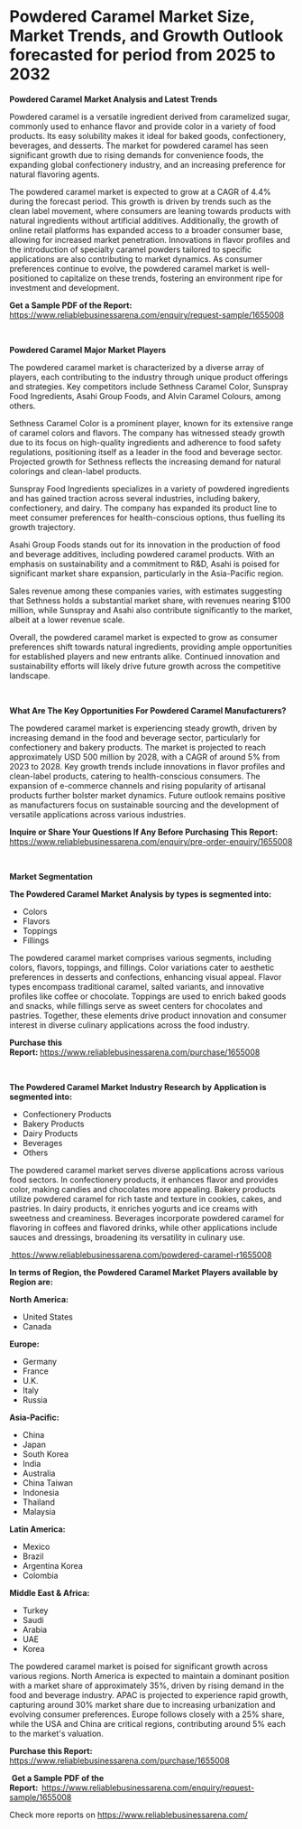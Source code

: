 <p><h1>Powdered Caramel Market Size, Market Trends, and Growth Outlook forecasted for period from 2025 to 2032</h1></p><p><strong>Powdered Caramel Market Analysis and Latest Trends</strong></p>
<p><p>Powdered caramel is a versatile ingredient derived from caramelized sugar, commonly used to enhance flavor and provide color in a variety of food products. Its easy solubility makes it ideal for baked goods, confectionery, beverages, and desserts. The market for powdered caramel has seen significant growth due to rising demands for convenience foods, the expanding global confectionery industry, and an increasing preference for natural flavoring agents.</p><p>The powdered caramel market is expected to grow at a CAGR of 4.4% during the forecast period. This growth is driven by trends such as the clean label movement, where consumers are leaning towards products with natural ingredients without artificial additives. Additionally, the growth of online retail platforms has expanded access to a broader consumer base, allowing for increased market penetration. Innovations in flavor profiles and the introduction of specialty caramel powders tailored to specific applications are also contributing to market dynamics. As consumer preferences continue to evolve, the powdered caramel market is well-positioned to capitalize on these trends, fostering an environment ripe for investment and development.</p></p>
<p><strong>Get a Sample PDF of the Report:&nbsp;</strong> <a href="https://www.reliablebusinessarena.com/enquiry/request-sample/1655008?utm_campaign=2467&utm_medium=2&utm_source=Github&utm_content=ia&utm_term=07032025&utm_id=powdered-caramel">https://www.reliablebusinessarena.com/enquiry/request-sample/1655008</a></p>
<p>&nbsp;</p>
<p><strong>Powdered Caramel Major Market Players</strong></p>
<p><p>The powdered caramel market is characterized by a diverse array of players, each contributing to the industry through unique product offerings and strategies. Key competitors include Sethness Caramel Color, Sunspray Food Ingredients, Asahi Group Foods, and Alvin Caramel Colours, among others. </p><p>Sethness Caramel Color is a prominent player, known for its extensive range of caramel colors and flavors. The company has witnessed steady growth due to its focus on high-quality ingredients and adherence to food safety regulations, positioning itself as a leader in the food and beverage sector. Projected growth for Sethness reflects the increasing demand for natural colorings and clean-label products.</p><p>Sunspray Food Ingredients specializes in a variety of powdered ingredients and has gained traction across several industries, including bakery, confectionery, and dairy. The company has expanded its product line to meet consumer preferences for health-conscious options, thus fuelling its growth trajectory. </p><p>Asahi Group Foods stands out for its innovation in the production of food and beverage additives, including powdered caramel products. With an emphasis on sustainability and a commitment to R&D, Asahi is poised for significant market share expansion, particularly in the Asia-Pacific region.</p><p>Sales revenue among these companies varies, with estimates suggesting that Sethness holds a substantial market share, with revenues nearing $100 million, while Sunspray and Asahi also contribute significantly to the market, albeit at a lower revenue scale.</p><p>Overall, the powdered caramel market is expected to grow as consumer preferences shift towards natural ingredients, providing ample opportunities for established players and new entrants alike. Continued innovation and sustainability efforts will likely drive future growth across the competitive landscape.</p></p>
<p>&nbsp;</p>
<p><strong>What Are The Key Opportunities For Powdered Caramel Manufacturers?</strong></p>
<p><p>The powdered caramel market is experiencing steady growth, driven by increasing demand in the food and beverage sector, particularly for confectionery and bakery products. The market is projected to reach approximately USD 500 million by 2028, with a CAGR of around 5% from 2023 to 2028. Key growth trends include innovations in flavor profiles and clean-label products, catering to health-conscious consumers. The expansion of e-commerce channels and rising popularity of artisanal products further bolster market dynamics. Future outlook remains positive as manufacturers focus on sustainable sourcing and the development of versatile applications across various industries.</p></p>
<p><strong>Inquire or Share Your Questions If Any Before Purchasing This Report:</strong> <a href="https://www.reliablebusinessarena.com/enquiry/pre-order-enquiry/1655008?utm_campaign=2467&utm_medium=2&utm_source=Github&utm_content=ia&utm_term=07032025&utm_id=powdered-caramel">https://www.reliablebusinessarena.com/enquiry/pre-order-enquiry/1655008</a></p>
<p>&nbsp;</p>
<p><strong>Market Segmentation</strong></p>
<p><strong>The Powdered Caramel Market Analysis by types is segmented into:</strong></p>
<p><ul><li>Colors</li><li>Flavors</li><li>Toppings</li><li>Fillings</li></ul></p>
<p><p>The powdered caramel market comprises various segments, including colors, flavors, toppings, and fillings. Color variations cater to aesthetic preferences in desserts and confections, enhancing visual appeal. Flavor types encompass traditional caramel, salted variants, and innovative profiles like coffee or chocolate. Toppings are used to enrich baked goods and snacks, while fillings serve as sweet centers for chocolates and pastries. Together, these elements drive product innovation and consumer interest in diverse culinary applications across the food industry.</p></p>
<p><strong>Purchase this Report:&nbsp;</strong><a href="https://www.reliablebusinessarena.com/purchase/1655008?utm_campaign=2467&utm_medium=2&utm_source=Github&utm_content=ia&utm_term=07032025&utm_id=powdered-caramel">https://www.reliablebusinessarena.com/purchase/1655008</a></p>
<p>&nbsp;</p>
<p><strong>The Powdered Caramel Market Industry Research by Application is segmented into:</strong></p>
<p><ul><li>Confectionery Products</li><li>Bakery Products</li><li>Dairy Products</li><li>Beverages</li><li>Others</li></ul></p>
<p><p>The powdered caramel market serves diverse applications across various food sectors. In confectionery products, it enhances flavor and provides color, making candies and chocolates more appealing. Bakery products utilize powdered caramel for rich taste and texture in cookies, cakes, and pastries. In dairy products, it enriches yogurts and ice creams with sweetness and creaminess. Beverages incorporate powdered caramel for flavoring in coffees and flavored drinks, while other applications include sauces and dressings, broadening its versatility in culinary use.</p></p>
<p><a href="https://www.reliablebusinessarena.com/powdered-caramel-r1655008?utm_campaign=2467&utm_medium=2&utm_source=Github&utm_content=ia&utm_term=07032025&utm_id=powdered-caramel">&nbsp;https://www.reliablebusinessarena.com/powdered-caramel-r1655008</a></p>
<p><strong>In terms of Region, the Powdered Caramel Market Players available by Region are:</strong></p>
<p>
    <p> <strong> North America: </strong>
        <ul>
            <li>United States</li>
            <li>Canada</li>
        </ul>
        </p> 
    <p> <strong> Europe: </strong>
        <ul>
            <li>Germany</li>
            <li>France</li>
            <li>U.K.</li>
            <li>Italy</li>
            <li>Russia</li>
        </ul>
        </p> 
    <p> <strong> Asia-Pacific: </strong>
        <ul>
            <li>China</li>
            <li>Japan</li>
            <li>South Korea</li>
            <li>India</li>
            <li>Australia</li>
            <li>China Taiwan</li>
            <li>Indonesia</li>
            <li>Thailand</li>
            <li>Malaysia</li>
        </ul>
        </p> 
    <p> <strong> Latin America: </strong>
        <ul>
            <li>Mexico</li>
            <li>Brazil</li>
            <li>Argentina Korea</li>
            <li>Colombia</li>
        </ul>
        </p> 
    <p> <strong> Middle East & Africa: </strong>
        <ul>
            <li>Turkey</li>
            <li>Saudi</li>
            <li>Arabia</li>
            <li>UAE</li>
            <li>Korea</li>
        </ul>
    </p>
    </p>
<p><p>The powdered caramel market is poised for significant growth across various regions. North America is expected to maintain a dominant position with a market share of approximately 35%, driven by rising demand in the food and beverage industry. APAC is projected to experience rapid growth, capturing around 30% market share due to increasing urbanization and evolving consumer preferences. Europe follows closely with a 25% share, while the USA and China are critical regions, contributing around 5% each to the market's valuation.</p></p>
<p><strong>Purchase this Report: </strong><a href="https://www.reliablebusinessarena.com/purchase/1655008?utm_campaign=2467&utm_medium=2&utm_source=Github&utm_content=ia&utm_term=07032025&utm_id=powdered-caramel">https://www.reliablebusinessarena.com/purchase/1655008</a></p>
<p>&nbsp;<strong>Get a Sample PDF of the Report:&nbsp;&nbsp;</strong><a href="https://www.reliablebusinessarena.com/enquiry/request-sample/1655008?utm_campaign=2467&utm_medium=2&utm_source=Github&utm_content=ia&utm_term=07032025&utm_id=powdered-caramel">https://www.reliablebusinessarena.com/enquiry/request-sample/1655008</a></p>
<p><strong></strong></p>
<p>Check more reports on <a href="https://www.reliablebusinessarena.com/?utm_campaign=2467&utm_medium=2&utm_source=Github&utm_content=ia&utm_term=07032025&utm_id=powdered-caramel">https://www.reliablebusinessarena.com/</a></p>
